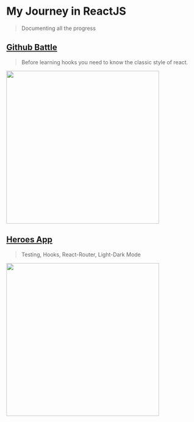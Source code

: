 # My Journey in ReactJS
> Documenting all the progress

## [Github Battle](https://github.com/renzo4web/ReactLand/tree/main/01-Github-Battle)

> Before learning hooks you need to know the classic style of react.

<img src="https://camo.githubusercontent.com/3f04a796b88b5fc272068f86a802f492202351fcc505f8c6acdc4d34c04fe6a8/68747470733a2f2f7265732e636c6f7564696e6172792e636f6d2f747572626f70696c612f696d6167652f75706c6f61642f76313632363237393732352f6769746875622d626174746c652d7234772e6e65746c6966792e6170705f5f315f6a6a666e77362e706e67" width="400" />


## [Heroes App](https://github.com/renzo4web/ReactLand/tree/main/03-heroes-app)

> Testing, Hooks, React-Router, Light-Dark Mode

<img src="https://camo.githubusercontent.com/895c42c424bb89d6645c133c1f321178f6377ceecaffc23591500b4128a9330b/68747470733a2f2f7265732e636c6f7564696e6172792e636f6d2f747572626f70696c612f696d6167652f75706c6f61642f76313632383334353433302f6c6f63616c686f73745f333030305f5f7434777433732e706e67"  width="400" />

